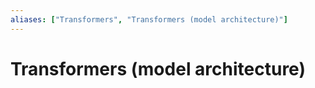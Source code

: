 ```yaml
---
aliases: ["Transformers", "Transformers (model architecture)"]
---
```

# Transformers (model architecture)

